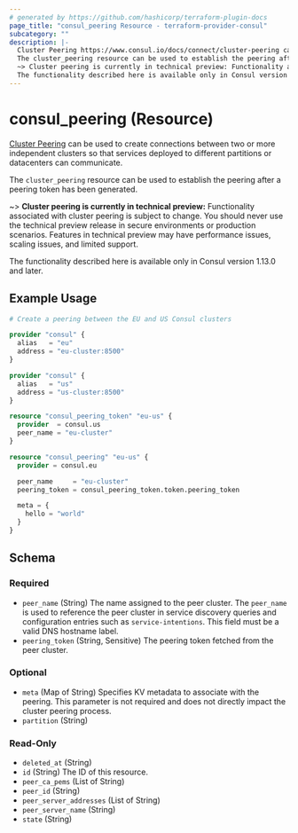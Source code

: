```yaml
---
# generated by https://github.com/hashicorp/terraform-plugin-docs
page_title: "consul_peering Resource - terraform-provider-consul"
subcategory: ""
description: |-
  Cluster Peering https://www.consul.io/docs/connect/cluster-peering can be used to create connections between two or more independent clusters so that services deployed to different partitions or datacenters can communicate.
  The cluster_peering resource can be used to establish the peering after a peering token has been generated.
  ~> Cluster peering is currently in technical preview: Functionality associated with cluster peering is subject to change. You should never use the technical preview release in secure environments or production scenarios. Features in technical preview may have performance issues, scaling issues, and limited support.
  The functionality described here is available only in Consul version 1.13.0 and later.
---
```


# consul_peering (Resource)

[Cluster Peering](https://www.consul.io/docs/connect/cluster-peering) can be used to create connections between two or more independent clusters so that services deployed to different partitions or datacenters can communicate.

The `cluster_peering` resource can be used to establish the peering after a peering token has been generated.

~> **Cluster peering is currently in technical preview:** Functionality associated with cluster peering is subject to change. You should never use the technical preview release in secure environments or production scenarios. Features in technical preview may have performance issues, scaling issues, and limited support.

The functionality described here is available only in Consul version 1.13.0 and later.

## Example Usage

```terraform
# Create a peering between the EU and US Consul clusters

provider "consul" {
  alias   = "eu"
  address = "eu-cluster:8500"
}

provider "consul" {
  alias   = "us"
  address = "us-cluster:8500"
}

resource "consul_peering_token" "eu-us" {
  provider  = consul.us
  peer_name = "eu-cluster"
}

resource "consul_peering" "eu-us" {
  provider = consul.eu

  peer_name     = "eu-cluster"
  peering_token = consul_peering_token.token.peering_token

  meta = {
    hello = "world"
  }
}
```

<!-- schema generated by tfplugindocs -->
## Schema

### Required

- `peer_name` (String) The name assigned to the peer cluster. The `peer_name` is used to reference the peer cluster in service discovery queries and configuration entries such as `service-intentions`. This field must be a valid DNS hostname label.
- `peering_token` (String, Sensitive) The peering token fetched from the peer cluster.

### Optional

- `meta` (Map of String) Specifies KV metadata to associate with the peering. This parameter is not required and does not directly impact the cluster peering process.
- `partition` (String)

### Read-Only

- `deleted_at` (String)
- `id` (String) The ID of this resource.
- `peer_ca_pems` (List of String)
- `peer_id` (String)
- `peer_server_addresses` (List of String)
- `peer_server_name` (String)
- `state` (String)
